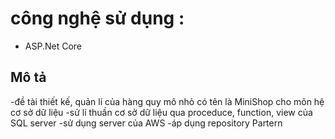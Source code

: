 ﻿# công nghệ sử dụng :
- ASP.Net Core
## Mô tả
-đề tài thiết kế, quản lí của hàng quy mô nhỏ có tên là MiniShop cho môn hệ cơ sở dữ liệu
-sử lí thuần cơ sở dữ liệu qua proceduce, function, view của SQL server
-sử dụng server của AWS
-áp dụng repository Partern